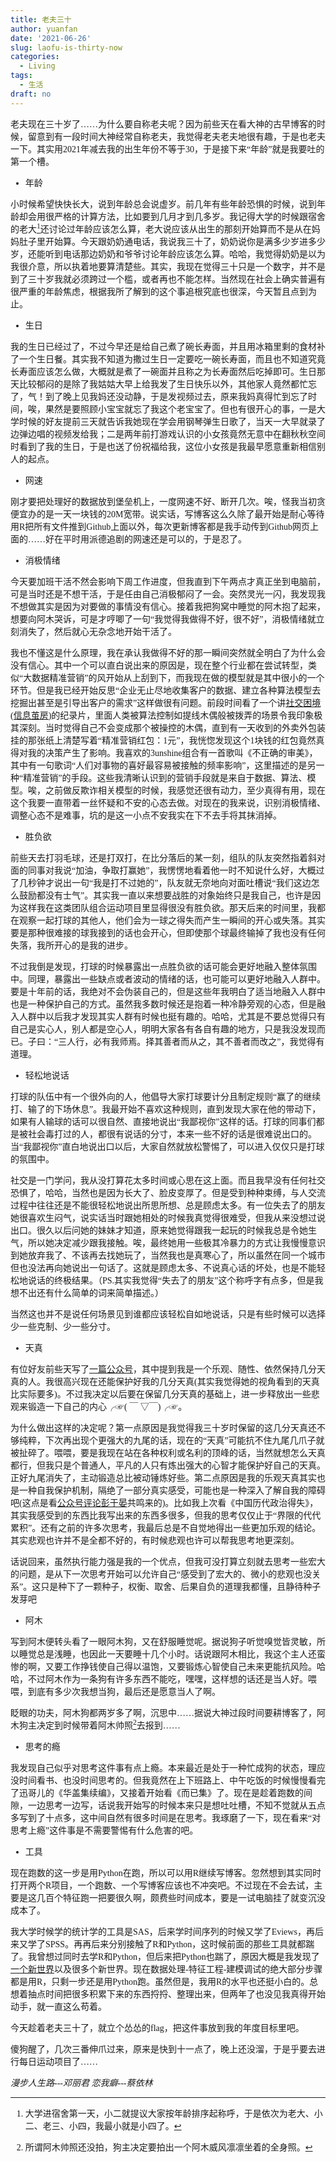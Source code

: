 ```yaml
---
title: 老夫三十
author: yuanfan
date: '2021-06-26'
slug: laofu-is-thirty-now
categories:
  - Living
tags:
  - 生活
draft: no
---
```


<font face="微软雅黑">

<!--more-->

老夫现在三十岁了……为什么要自称老夫呢？因为前些天在看大神的古早博客的时候，留意到有一段时间大神经常自称老夫，我觉得老夫老夫地很有趣，于是也老夫一下。其实用2021年减去我的出生年份不等于30，于是接下来“年龄”就是我要吐的第一个槽。

+ 年龄

小时候希望快快长大，说到年龄总会说虚岁。前几年有些年龄恐惧的时候，说到年龄却会用很严格的计算方法，比如要到几月才到几多岁。我记得大学的时候跟宿舍的老大[^1]还讨论过年龄应该怎么算，老大说应该从出生的那刻开始算而不是从在妈妈肚子里开始算。今天跟奶奶通电话，我说我三十了，奶奶说你是满多少岁进多少岁，还能听到电话那边奶奶和爷爷讨论年龄应该怎么算。哈哈，我觉得奶奶是以为我很介意，所以执着地要算清楚些。其实，我现在觉得三十只是一个数字，并不是到了三十岁我就必须跨过一个槛，或者再也不能怎样。当然现在社会上确实普遍有很严重的年龄焦虑，根据我所了解到的这个事追根究底也很深，今天暂且点到为止。

+ 生日

我的生日已经过了，不过今早还是给自己煮了碗长寿面，并且用冰箱里剩的食材补了一个生日餐。其实我不知道为撒过生日一定要吃一碗长寿面，而且也不知道究竟长寿面应该怎么做，大概就是煮了一碗面并且称之为长寿面然后吃掉即可。生日那天比较郁闷的是除了我姑姑大早上给我发了生日快乐以外，其他家人竟然都忙忘了，气！到了晚上见我妈还没动静，于是发视频过去，原来我妈真得忙到忘了时间，唉，果然是要照顾小宝宝就忘了我这个老宝宝了。但也有很开心的事，一是大学时候的好友提前三天就告诉我她现在学会用钢琴弹生日歌了，当天一大早就录了边弹边唱的视频发给我；二是两年前打游戏认识的小女孩竟然无意中在翻秋秋空间时看到了我的生日，于是也送了份祝福给我，这位小女孩是我最早愿意重新相信别人的起点。

+ 网速

刚才要把处理好的数据放到堡垒机上，一度网速不好、断开几次。唉，怪我当初贪便宜办的是一天一块钱的20M宽带。说实话，写博客这么久除了最开始是耐心等待用R把所有文件推到Github上面以外，每次更新博客都是我手动传到Github网页上面的……好在平时用派德追剧的网速还是可以的，于是忍了。

+ 消极情绪

今天要加班干活不然会影响下周工作进度，但我直到下午两点才真正坐到电脑前，可是当时还是不想干活，于是任由自己消极郁闷了一会。突然灵光一闪，我发现我不想做其实是因为对要做的事情没有信心。接着我把狗窝中睡觉的阿木抱了起来，想要向阿木哭诉，可是才哼唧了一句“我觉得我做得不好，很不好”，消极情绪就立刻消失了，然后就心无杂念地开始干活了。

我也不懂这是什么原理，我在承认我做得不好的那一瞬间突然就全明白了为什么会没有信心。其中一个可以直白说出来的原因是，现在整个行业都在尝试转型，类似“大数据精准营销”的风开始从上刮到下，而我现在做的模型就是其中很小的一个环节。但是我已经开始反思“企业无止尽地收集客户的数据、建立各种算法模型去挖掘出甚至是引导出客户的需求”这样做很有问题。前段时间看了一个讲[社交困境(信息茧房)](https://www.acfun.cn/v/ac18902556)的纪录片，里面人类被算法控制如提线木偶般被拨弄的场景令我印象极其深刻。当时觉得自己不会变成那个被操控的木偶，直到有一天收到的外卖外包装挂的那张纸上清楚写着“精准营销红包：1元”，我恍惚发现这个1块钱的红包竟然真得对我的决策产生了影响。我喜欢的3unshine组合有一首歌叫《不正确的审美》，其中有一句歌词“人们对事物的喜好最容易被接触的频率影响”，这里描述的是另一种“精准营销”的手段。这些我清晰认识到的营销手段就是来自于数据、算法、模型。唉，之前做反欺诈相关模型的时候，我感觉还很有动力，至少真得有用，现在这个我要一直带着一丝怀疑和不安的心态去做。对现在的我来说，识别消极情绪、调整心态不是难事，坑的是这一小点不安我实在下不去手将其抹消掉。

+ 胜负欲

前些天去打羽毛球，还是打双打，在比分落后的某一刻，组队的队友突然指着斜对面的同事对我说“加油，争取打赢她”，我愣愣地看着他一时不知说什么好，大概过了几秒钟才说出一句“我是打不过她的”，队友就无奈地向对面吐槽说“我们这边怎么鼓励都没有士气”。其实我一直以来想要战胜的对象始终只是我自己，也许是因为这样我在这类团队组合运动项目里显得很没有胜负欲。那天后来的时间里，我都在观察一起打球的其他人，他们会为一球之得失而产生一瞬间的开心或失落。其实要是那种很难接的球我接到的话也会开心，但即使那个球最终输掉了我也没有任何失落，我所开心的是我的进步。

不过我倒是发现，打球的时候暴露出一点胜负欲的话可能会更好地融入整体氛围中。同理，暴露出一些缺点或者波动的情绪的话，也可能可以更好地融入人群中。要是十年前的话，我绝对不会伪装自己的，但是这些年我明白了适当地融入人群中也是一种保护自己的方式。虽然我多数时候还是抱着一种冷静旁观的心态，但是融入人群中以后我才发现其实人群有时候也挺有趣的。哈哈，尤其是不要总觉得只有自己是实心人，别人都是空心人，明明大家各有各自有趣的地方，只是我没发现而已。子曰：“三人行，必有我师焉。择其善者而从之，其不善者而改之”，我觉得有道理。

+ 轻松地说话

打球的队伍中有一个很外向的人，他倡导大家打球要计分且制定规则“赢了的继续打、输了的下场休息”。我最开始不喜欢这种规则，直到发现大家在他的带动下，如果有人输球的话可以很自然、直接地说出“我鄙视你”这样的话。打球的同事们都是被社会毒打过的人，都很有说话的分寸，本来一些不好的话是很难说出口的。当“我鄙视你”直白地说出口以后，大家自然就放松警惕了，可以进入仅仅只是打球的氛围中。

社交是一门学问，我从没打算花太多时间或心思在这上面。而且我早没有任何社交恐惧了，哈哈，当然也是因为长大了、脸皮变厚了。但是受到种种束缚，与人交流过程中往往还是不能很轻松地说出所思所想、总是顾虑太多。有一位失去了的朋友她很喜欢生闷气，说实话当时跟她相处的时候我真觉得很难受，但我从来没想过说出口。很久以后问她的妹妹才知道，原来她觉得跟我一起玩的时候我总是令她生气，所以她决定减少跟我接触。唉，最终她用一些极其冷暴力的方式让我慢慢意识到她放弃我了、不该再去找她玩了，当然我也是真寒心了，所以虽然在同一个城市但也没法再向她说出一句话了。这就是顾虑太多、不说真心话的坏处，也是不能轻松地说话的终极结果。（PS.其实我觉得“失去了的朋友”这个称呼字有点多，但是我想不出还有什么简单的词来简单描述。）

当然这也并不是说任何场景见到谁都应该轻松自如地说话，只是有些时候可以选择少一些克制、少一些分寸。

+ 天真

有位好友前些天写了[一篇公众号](https://mp.weixin.qq.com/s/DzPXzm6CeHdBQ09Aytc3xw)，其中提到我是一个乐观、随性、依然保持几分天真的人。我很高兴现在还能保护好我的几分天真(其实我觉得她的视角看到的天真比实际要多)。不过我决定以后要在保留几分天真的基础上，进一步释放出一些悲观来锻造一下自己的内心╭☞( ￣ ▽￣)╭☞。

为什么做出这样的决定呢？第一点原因是我觉得我三十岁时保留的这几分天真还不够纯粹，下次再出现个更强大的九尾的话，现在的“天真”可能抗不住九尾几爪子就被扯碎了。喂喂，要是我现在站在各种权利或名利的顶峰的话，当然就想怎么天真都行，但我只是个普通人，平凡的人只有炼出强大的心智才能保护好自己的天真。正好九尾消失了，主动锻造总比被动锤炼好些。第二点原因是我的乐观天真其实也是一种自我保护机制，隔绝了一部分真实感受，可能也是一种深入了解自我的障碍吧(这点是看[公众号评论彭于晏](https://mp.weixin.qq.com/s/BX3VycV6lJfFLT2tUTu-vw)共鸣来的)。比如我上次看《中国历代政治得失》，其实我感受到的东西比我写出来的东西多很多，但我的思考仅仅止于“界限的代代累积”。还有之前的许多次思考，我最后总是不自觉地得出一些更加乐观的结论。其实悲观也许并不是全都不好的，有时候悲观也许可以帮我思考地更深刻。

话说回来，虽然执行能力强是我的一个优点，但我可没打算立刻就去思考一些宏大的问题，是从下一次思考开始可以允许自己“感受到了宏大的、微小的悲观也没关系”。这只是种下了一颗种子，权衡、取舍、后果自负的道理我都懂，且静待种子发芽吧

+ 阿木

写到阿木便转头看了一眼阿木狗，又在舒服睡觉呢。据说狗子听觉嗅觉皆灵敏，所以睡觉总是浅睡，也因此一天要睡十几个小时。话说跟阿木相比，我这个主人还蛮惨的啊，又要工作挣钱使自己得以温饱，又要锻炼心智使自己未来更能抗风险。哈哈，不过阿木作为一条狗有许多东西不能吃，嘿嘿，这样想的话还是当人好。喂喂，到底有多少次我想当狗，最后还是愿意当人了啊。

眨眼的功夫，阿木狗都两岁多了啊，沉思中……据说大神过段时间要耕博客了，阿木狗主决定到时候带着阿木帅照[^2]去报到……

+ 思考的瘾

我发现自己似乎对思考这件事有点上瘾。本来最近是处于一种忙成狗的状态，理应没时间看书、也没时间思考的。但我竟然在上下班路上、中午吃饭的时候慢慢看完了迅哥儿的《华盖集续编》，又接着开始看《而已集》了。现在是趁着跑数的间隙，一边思考一边写，话说我开始写的时候本来只是想吐吐槽，不知不觉就从五点多写到了十点多，这中间自然有很多时间是在思考。我琢磨了一下，现在看来“对思考上瘾”这件事是不需要警惕有什么危害的吧。

+ 工具

现在跑数的这一步是用Python在跑，所以可以用R继续写博客。忽然想到其实同时打开两个R项目，一个跑数、一个写博客应该也不冲突吧。不过现在不会去试，主要是这几百个特征跑一把要很久啊，颇费些时间成本，要是一试电脑挂了就变沉没成本了。

我大学时候学的统计学的工具是SAS，后来学时间序列的时候又学了Eviews，再后来又学了SPSS。再再后来分别接触了R和Python，这时候前面的那些工具就都踹了。我曾想过同时去学R和Python，但后来把Python也踹了，原因大概是我发现了[一个新世界](http://gallery.htmlwidgets.org/)以及很多个新世界。现在数据处理-特征工程-建模调试的绝大部分步骤都是用R，只剩一步还是用Python跑。虽然但是，我用R的水平也还挺小白的。总想着抽点时间把很多积累下来的东西捋捋、整理出来，但两年了也没见我真得开始动手，就一直这么苟着。

今天趁着老夫三十了，就立个怂怂的flag，把这件事放到我的年度目标里吧。

傻狗醒了，几次三番伸爪过来，原来是快到十一点了，晚上还没溜，于是乎要去进行每日运动项目了……

*漫步人生路---邓丽君*
*恋我癖---蔡依林*

[^1]:大学进宿舍第一天，小二就提议大家按年龄排序起称呼，于是依次为老大、小二、老三、小四，我最小就是小四了。

[^2]:所谓阿木帅照还没拍，狗主决定要拍出一个阿木威风凛凛坐着的全身照。
